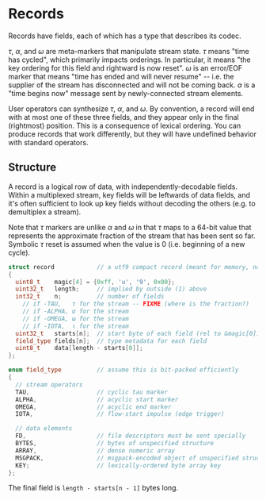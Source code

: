# Records
Records have fields, each of which has a type that describes its codec.

_τ_, _α_, and _ω_ are meta-markers that manipulate stream state. _τ_ means "time has cycled", which primarily impacts orderings. In particular, it means "the key ordering for this field and rightward is now reset". _ω_ is an error/EOF marker that means "time has ended and will never resume" -- i.e. the supplier of the stream has disconnected and will not be coming back. _α_ is a "time begins now" message sent by newly-connected stream elements.

User operators can synthesize _τ_, _α_, and _ω_. By convention, a record will end with at most one of these three fields, and they appear only in the final (rightmost) position. This is a consequence of lexical ordering. You can produce records that work differently, but they will have undefined behavior with standard operators.


## Structure
A record is a logical row of data, with independently-decodable fields. Within a multiplexed stream, key fields will be leftwards of data fields, and it's often sufficient to look up key fields without decoding the others (e.g. to demultiplex a stream).

Note that _τ_ markers are unlike _α_ and _ω_ in that _τ_ maps to a 64-bit value that represents the approximate fraction of the stream that has been sent so far. Symbolic _τ_ reset is assumed when the value is 0 (i.e. beginning of a new cycle).

```cpp
struct record            // a utf9 compact record (meant for memory, not disk)
{
  uint8_t    magic[4] = {0xff, 'u', '9', 0x00};
  uint32_t   length;     // implied by outside (1) above
  int32_t    n;          // number of fields
    // if -TAU,   τ for the stream -- FIXME (where is the fraction?)
    // if -ALPHA, α for the stream
    // if -OMEGA, ω for the stream
    // if -IOTA,  ι for the stream
  uint32_t   starts[n];  // start byte of each field (rel to &magic[0])
  field_type fields[n];  // type metadata for each field
  uint8_t    data[length - starts[0]];
};

enum field_type          // assume this is bit-packed efficiently
{
  // stream operators
  TAU,                   // cyclic tau marker
  ALPHA,                 // acyclic start marker
  OMEGA,                 // acyclic end marker
  IOTA,                  // flow-start impulse (edge trigger)

  // data elements
  FD,                    // file descriptors must be sent specially
  BYTES,                 // bytes of unspecified structure
  ARRAY,                 // dense numeric array
  MSGPACK,               // msgpack-encoded object of unspecified structure
  KEY;                   // lexically-ordered byte array key
};
```

The final field is `length - starts[n - 1]` bytes long.
